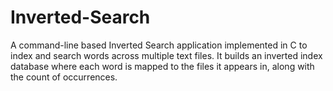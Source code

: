 # Inverted-Search
A command-line based Inverted Search application implemented in C to index and search words across multiple text files. It builds an inverted index database where each word is mapped to the files it appears in, along with the count of occurrences.
